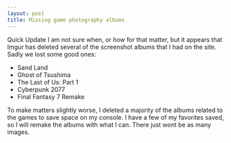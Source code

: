 ```yaml
---
layout: post
title: Missing game photography albums
---
```


Quick Update I am not sure when, or how for that matter, but it appears that Imgur has deleted 
several of the screenshot albums that I had on the site. Sadly we lost some good ones:
- Sand Land
- Ghost of Tsushima
- The Last of Us: Part 1
- Cyberpunk 2077
- Final Fantasy 7 Remake

To make matters slightly worse, I deleted a majority of the albums related to the games to save
space on my console. I have a few of my favorites saved, so I will remake the albums with 
what I can. There just wont be as many images. 
